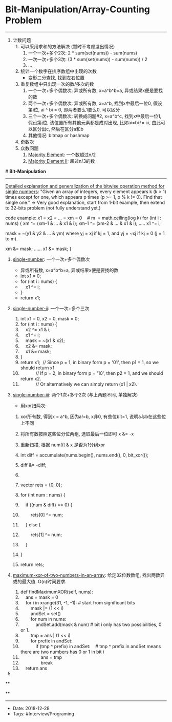 # Bit-Manipulation/Array-Counting Problem
----



1.  计数问题
    1.  可以采用求和的方法解决 (暂时不考虑溢出情况) 
        1.  一个一次+多个2次: 2 \* sum(set(nums)) - sum(nums)
        2.  一次一次+多个3次: (3 \* sum(set(nums)) - sum(nums)) / 2
        3.  ... 
    2.  统计一个数字在排序数组中出现的次数
        *   变形二分查找, 找到左右位置
    3.  重复数组中只出现一次的数/多次的数
        1.  一个一次+多个偶数次: 异或所有数, x=a^b^b=a, 异或结果x便是要找的数
        2.  两个一次+多个偶数次: 异或所有数, x=a^b, 找到x中最后一位0, 假设第i位, ai ^ bi = 0, 即两者要么1要么0, 可以区分
        3.  三个一次+多个偶数次: 转换成问题#2, x=a^b^c, 找到x中最后一位1, 假设第j位, 该位置所有其他元素都是成对出现, 比如ai=bi != ci, 由此可以区分出c, 然后在区分a和b
        4.  其他情况: bitmap or hashmap
    4.  奇数次
    5.  众数问题
        1.  [Majority Element](https://leetcode.com/problems/majority-element): 一个数超过n/2
        2.  [Majority Element II](https://leetcode.com/problems/majority-element-ii): 超过n/3的数




\# **Bit-Manipulation**
****
[Detailed explanation and generalization of the bitwise operation method for single numbers](https://leetcode.com/problems/single-number-ii/discuss/43295/Detailed-explanation-and-generalization-of-the-bitwise-operation-method-for-single-numbers): "Given an array of integers, every element appears k (k > 1) times except for one, which appears p times (p >= 1, p % k != 0). Find that single one."
\=> Very good explanation, start from 1-bit example, then extend to 32-bits problem (not fully understand yet.)

code example:
x1 = x2 = … = xm = 0    # m  = math.ceiling(log k)
for (int i : nums) {
 xm ^= (xm-1 & ... & x1 & i);
 xm-1 ^= (xm-2 & ... & x1 & i);
 .....
 x1 ^= i;

 mask = ~(y1 & y2 & ... & ym) where yj = xj if kj = 1, and yj = ~xj if kj = 0 (j = 1 to m).

 xm &= mask;
 ......
 x1 &= mask;
}


1.  [single-number](https://leetcode.com/problems/single-number): 一个一次+多个偶数次
    *   异或所有数, x=a^b^b=a, 异或结果x便是要找的数
    *   int x1 = 0;
    *   for (int i : nums) {
    *       x1 ^= i;
    *   }
    *   return x1;
2.  [single-number-ii](https://leetcode.com/problems/single-number-ii): 一个一次+多个三次
    1.  int x1 = 0, x2 = 0, mask = 0;
    2.  for (int i : nums) {
    3.      x2 ^= x1 & i;
    4.      x1 ^= i;
    5.      mask = ~(x1 & x2);
    6.      x2 &= mask;
    7.      x1 &= mask;
    8.  }
    9.  return x1;  // Since p = 1, in binary form p = '01', then p1 = 1, so we should return x1.
    10.              // If p = 2, in binary form p = '10', then p2 = 1, and we should return x2.
    11.              // Or alternatively we can simply return (x1 | x2).
3.  [single-number-iii](https://leetcode.com/problems/single-number-iii): 两个1次+多个2次 (与上两题不同, 单独解决)
    
    *   用xor扫两次:
    
    1.  xor所有数, 得到x = a^b, 因为a!=b, x非0, 有些位bit=1, 说明a与b在这些位上不同
    2.  将所有数按照这些位分位两组, 选取最后一位即可 x &= -x
    3.  重新扫描, 根据 num\[i\] & x 是否为1分组xor
    
    2.  int diff = accumulate(nums.begin(), nums.end(), 0, bit\_xor<int>());
    3.  diff &= -diff;
    4.  
    5.  vector<int> rets = {0, 0};
    6.  for (int num : nums) {
    7.      if ((num & diff) == 0) {
    8.          rets\[0\] ^= num;
    9.      } else {
    10.          rets\[1\] ^= num;
    11.      }
    12.  }
    13.  return rets;
4.  [maximum-xor-of-two-numbers-in-an-array](https://leetcode.com/problems/maximum-xor-of-two-numbers-in-an-array): 给定32位数数组, 找出两数异或的最大值. O(n)时间要求.
    1.  def findMaximumXOR(self, nums):
    2.      ans = mask = 0
    3.      for i in xrange(31, -1, -1): # start from significant bits
    4.          mask |= (1 << i)
    5.          andSet = set()
    6.          for num in nums:
    7.              andSet.add(mask & num) # bit i only has two possibilities, 0 or 1.
    8.          tmp = ans | (1 << i)
    9.          for prefix in andSet:
    10.              if (tmp ^ prefix) in andSet:    # tmp ^ prefix in andSet means there are two numbers has 0 or 1 in bit i
    11.                  ans = tmp
    12.                  break
    13.      return ans
5.  

**

**

----

- Date: 2018-12-28
- Tags: #Interview/Programing 




